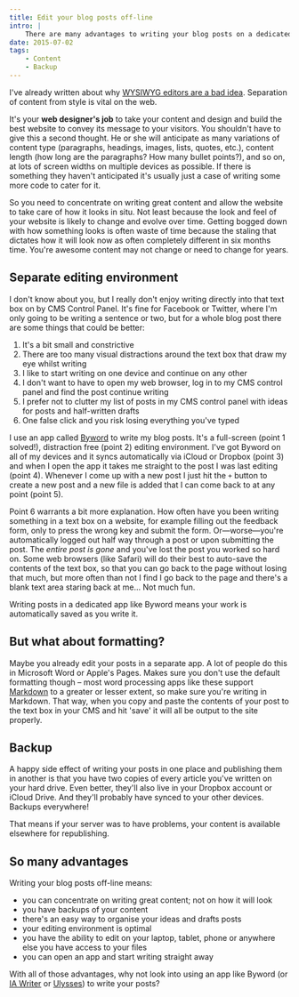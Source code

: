 ```yaml
---
title: Edit your blog posts off-line
intro: |
    There are many advantages to writing your blog posts on a dedicated writing app and not directly on your website.
date: 2015-07-02
tags:
    - Content
    - Backup
---
```


I've already written about why [WYSIWYG editors are a bad idea](/blog/what-you-see-isnt-what-you-get). Separation of content from style is vital on the web.

It's your **web designer's job** to take your content and design and build the best website to convey its message to your visitors. You shouldn't have to give this a second thought. He or she will anticipate as many variations of content type (paragraphs, headings, images, lists, quotes, etc.), content length (how long are the paragraphs? How many bullet points?), and so on, at lots of screen widths on multiple devices as possible. If there is something they haven't anticipated it's usually just a case of writing some more code to cater for it.

So you need to concentrate on writing great content and allow the website to take care of how it looks in situ. Not least because the look and feel of your website is likely to change and evolve over time. Getting bogged down with how something looks is often waste of time because the staling that dictates how it will look now as often completely different in six months time. You're awesome content may not change or need to change for years.


Separate editing environment
----------------------------

I don't know about you, but I really don't enjoy writing directly into that text box on by CMS Control Panel. It's fine for Facebook or Twitter, where I'm only going to be writing a sentence or two, but for a whole blog post there are some things that could be better:

1. It's a bit small and constrictive
2. There are too many visual distractions around the text box that draw my eye whilst writing
3. I like to start writing on one device and continue on any other
4. I don't want to have to open my web browser, log in to my CMS control panel and find the post continue writing
5. I prefer not to clutter my list of posts in my CMS control panel with ideas for posts and half-written drafts
6. One false click and you risk losing everything you've typed

I use an app called [Byword](http://bywordapp.com/) to write my blog posts. It's a full-screen (point 1 solved!), distraction free (point 2) editing environment. I've got Byword on all of my devices and it syncs automatically via iCloud or Dropbox (point 3) and when I open the app it takes me straight to the post I was last editing (point 4). Whenever I come up with a new post I just hit the `+` button to create a new post and a new file is added that I can come back to at any point (point 5).

Point 6 warrants a bit more explanation. How often have you been writing something in a text box on a website, for example filling out the feedback form, only to press the wrong key and submit the form. Or—worse—you're automatically logged out half way through a post or upon submitting the post. The _entire post is gone_ and you've lost the post you worked so hard on. Some web browsers (like Safari) will do their best to auto-save the contents of the text box, so that you can go back to the page without losing that much, but more often than not I find I go back to the page and there's a blank text area staring back at me… Not much fun.

Writing posts in a dedicated app like Byword means your work is automatically saved as you write it.


But what about formatting?
--------------------------

Maybe you already edit your posts in a separate app. A lot of people do this in Microsoft Word or Apple's Pages. Makes sure you don't use the default formatting though – most word processing apps like these support [Markdown](/blog/what-is-markdown) to a greater or lesser extent, so make sure you're writing in Markdown. That way, when you copy and paste the contents of your post to the text box in your CMS and hit 'save' it will all be output to the site properly.


Backup
-------

A happy side effect of writing your posts in one place and publishing them in another is that you have two copies of every article you've written on your hard drive. Even better, they'll also live in your Dropbox account or iCloud Drive. And they'll probably have synced to your other devices. Backups everywhere!

That means if your server was to have problems, your content is available elsewhere for republishing.


So many advantages
------------------

Writing your blog posts off-line means:

+ you can concentrate on writing great content; not on how it will look
+ you have backups of your content
+ there's an easy way to organise your ideas and drafts posts
+ your editing environment is optimal
+ you have the ability to edit on your laptop, tablet, phone or anywhere else you have access to your files
+ you can open an app and start writing straight away

With all of those advantages, why not look into using an app like Byword (or [IA Writer](https://ia.net/writer/mac) or [Ulysses](http://ulyssesapp.com/)) to write your posts?
